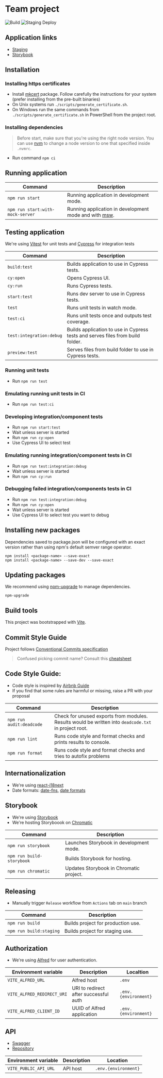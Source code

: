 # Team project

![Build](https://github.com/cybergizer-hq/team-front/actions/workflows/main.yml/badge.svg?branch=main)
![Staging Deploy](https://github.com/cybergizer-hq/team-front/actions/workflows/deploy_staging.yml/badge.svg?branch=main)

## Application links

- [Staging](https://d2xyex20ve59hj.cloudfront.net/)
- [Storybook](https://main--63494e41f8bea2d9d59c6279.chromatic.com/)

## Installation

### Installing https certificates

- Install [mkcert](https://github.com/FiloSottile/mkcert) package. Follow carefully the instructions for your system (prefer installing from the pre-built binaries)
- On Unix systems run `./scripts/generate_certificate.sh`.
- On Windows run the same commands from `./scripts/generate_certificate.sh` in PowerShell from the project root.

### Installing dependencies

> Before start, make sure that you're using the right node version.
> You can use [nvm](https://github.com/nvm-sh/nvm)
> to change a node version to one that specified inside `.nvmrc`.

- Run command `npm ci`

## Running application

| Command                          | Description                                                                |
| -------------------------------- | -------------------------------------------------------------------------- |
| `npm run start`                  | Running application in development mode.                                   |
| `npm run start:with-mock-server` | Running application in development mode and with [msw](https://mswjs.io/). |

## Testing application

We're using [Vitest](https://vitest.dev/) for unit tests and [Cypress](https://docs.cypress.io/guides/getting-started/installing-cypress) for integration tests

| Command                  | Description                                                                    |
| ------------------------ | ------------------------------------------------------------------------------ |
| `build:test`             | Builds application to use in Cypress tests.                                    |
| `cy:open`                | Opens Cypress UI.                                                              |
| `cy:run`                 | Runs Cypress tests.                                                            |
| `start:test`             | Runs dev server to use in Cypress tests.                                       |
| `test`                   | Runs unit tests in watch mode.                                                 |
| `test:ci`                | Runs unit tests once and outputs test coverage.                                |
| `test:integration:debug` | Builds application to use in Cypress tests and serves files from build folder. |
| `preview:test`           | Serves files from build folder to use in Cypress tests.                        |

### Running unit tests

- Run `npm run test`

### Emulating running unit tests in CI

- Run `npm run test:ci`

### Developing integration/component tests

- Run `npm run start:test`
- Wait unless server is started
- Run `npm run cy:open`
- Use Cypress UI to select test

### Emulating running integration/component tests in CI

- Run `npm run test:integration:debug`
- Wait unless server is started
- Run `npm run cy:run`

### Debugging failed integration/components tests in CI

- Run `npm run test:integration:debug`
- Run `npm run cy:open`
- Wait unless server is started
- Use Cypress UI to select test you want to debug

## Installing new packages

Dependencies saved to package.json will be configured with an exact version rather than using npm's default semver range operator.

```shell
npm install <package-name> --save-exact
npm install <package-name> --save-dev --save-exact
```

## Updating packages

We recommend using [npm-upgrade](https://www.npmjs.com/package/npm-upgrade) to manage dependencies.

```shell
npm-upgrade
```

## Build tools

This project was bootstrapped with [Vite](https://vitejs.dev/).

## Commit Style Guide

Project follows [Conventional Commits specification](https://www.conventionalcommits.org/en/v1.0.0/)

> Confused picking commit name? Consult this [cheatsheet](https://kapeli.com/cheat_sheets/Conventional_Commits.docset/Contents/Resources/Documents/index)

## Code Style Guide:

- Code style is inspired by [Airbnb Guide](https://github.com/airbnb/javascript#airbnb-javascript-style-guide)
- If you find that some rules are harmful or missing, raise a PR with your proposal

| Command                  | Description                                                                                          |
| ------------------------ | ---------------------------------------------------------------------------------------------------- |
| `npm run audit:deadcode` | Check for unused exports from modules. Results would be written into `deadcode.txt` in project root. |
| `npm run lint`           | Runs code style and format checks and prints results to console.                                     |
| `npm run format`         | Runs code style and format checks and tries to autofix problems                                      |

## Internationalization

- We're using [react-i18next](https://react.i18next.com/)
- Date formats: [date-fns](https://date-fns.org/), [date formats](https://date-fns.org/v2.29.3/docs/format)

## Storybook

- We're using [Storybook](https://storybook.js.org/docs/react/writing-stories/introduction)
- We're hosting Storyboook on [Chromatic](https://www.chromatic.com/library?appId=63494e41f8bea2d9d59c6279)

| Command                   | Description                             |
| ------------------------- | --------------------------------------- |
| `npm run storybook`       | Launches Storybook in development mode. |
| `npm run build-storybook` | Builds Storybook for hosting.           |
| `npm run chromatic`       | Updates Storybook in Chromatic project. |

## Releasing

- Manually trigger `Release` workflow from `Actions` tab on `main` branch

| Command                 | Description                        |
| ----------------------- | ---------------------------------- |
| `npm run build`         | Builds project for production use. |
| `npm run build:staging` | Builds project for staging use.    |

## Authorization

- We're using [Alfred](https://github.com/cybergizer-hq/alfred#on-the-frontend) for user authentication.

| Environment variable       | Description                           | Localtion            |
| -------------------------- | ------------------------------------- | -------------------- |
| `VITE_ALFRED_URL`          | Alfred host                           | `.env`               |
| `VITE_ALFRED_REDIRECT_URI` | URI to redirect after successful auth | `.env.{environment}` |
| `VITE_ALFRED_CLIENT_ID`    | UUID of Alfred application            | `.env.{environment}` |

## API

- [Swagger](https://team-stage.cybergizer.com/api-docs/index.html#/Employees/get_employees)
- [Repository](https://github.com/cybergizer-hq/team)

| Environment variable  | Description | Location             |
| --------------------- | ----------- | -------------------- |
| `VITE_PUBLIC_API_URL` | API host    | `.env.{environment}` |
